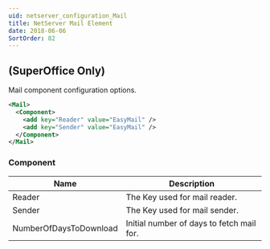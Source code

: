 ```yaml
---
uid: netserver_configuration_Mail
title: NetServer Mail Element
date: 2018-06-06
SortOrder: 82
---
```

## (SuperOffice Only)

Mail component configuration options.

```xml
<Mail>
  <Component>
    <add key="Reader" value="EasyMail" />
    <add key="Sender" value="EasyMail" />
  </Component>
</Mail>
```

### Component

|Name|Description|
|------------|----|
|Reader|The Key used for mail reader.|
|Sender|The Key used for mail sender.|
|NumberOfDaysToDownload|Initial number of days to fetch mail for.|
